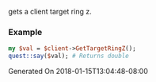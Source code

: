 gets a client target ring z.
### Example

```perl
my $val = $client->GetTargetRingZ();
quest::say($val); # Returns double
```


Generated On 2018-01-15T13:04:48-08:00